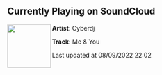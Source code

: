 ## Currently Playing on SoundCloud

[<img align="left" width="100" src="https://i1.sndcdn.com/artworks-3gvkNasmr8Jl-0-t500x500.png">](https://soundcloud.com/officialdjcyber/me-you)

**Artist**: Cyberdj 

**Track**: Me & You

Last updated at 08/09/2022 22:02
